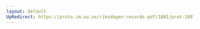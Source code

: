 ```yaml
---
layout: default
UpRedirect: https://pruto.im.uu.se/riksdagen-records-pdf/1881/prot-1881--ak--013/prot-1881--ak--013_009.pdf
---
```

